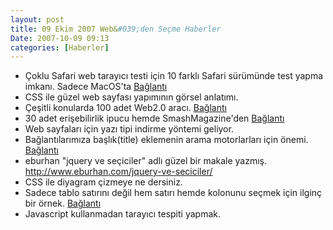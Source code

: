 ```yaml
---
layout: post
title: 09 Ekim 2007 Web&#039;den Seçme Haberler
Date: 2007-10-09 09:13
categories: [Haberler]
---
```


-   Çoklu Safari web tarayıcı testi için 10 farklı Safari sürümünde test
    yapma imkanı. Sadece MacOS'ta [Bağlantı][]
-   CSS ile güzel web sayfası yapımının görsel anlatımı.
-   Çeşitli konularda 100 adet Web2.0 aracı. [Bağlantı][2]
-   30 adet erişebilirlik ipucu hemde SmashMagazine'den [Bağlantı][3]
-   Web sayfaları için yazı tipi indirme yöntemi geliyor.
-   Bağlantılarımıza başlık(title) eklemenin arama motorlarları için
    önemi. [Bağlantı][5]
-   eburhan "jquery ve seçiciler" adlı güzel bir makale yazmış.
    http://www.eburhan.com/jquery-ve-seciciler/
-   CSS ile diyagram çizmeye ne dersiniz.
-   Sadece tablo satırını değil hem satırı hemde kolonunu seçmek için
    ilginç bir örnek. [Bağlantı][8]
-   Javascript kullanmadan tarayıcı tespiti yapmak.


  [Bağlantı]: http://michelf.com/projects/multi-safari/ "Safari test"
  [2]: http://www.ajaxflakes.com/web-20/top-100-online-generators-web-20/
    "web2.0 araçları"
  [3]: http://www.smashingmagazine.com/2007/10/09/30-usability-issues-to-be-aware-of/
    "erişebilirlik"
  [5]: http://www.seomoz.org/ugc/link-tilte-attribute-and-its-seo-benefit
    "Bağlantı"
  [8]: http://cssglobe.com/lab/tablecloth/ "tablo seç"